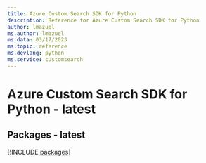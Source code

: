```yaml
---
title: Azure Custom Search SDK for Python
description: Reference for Azure Custom Search SDK for Python
author: lmazuel
ms.author: lmazuel
ms.data: 03/17/2023
ms.topic: reference
ms.devlang: python
ms.service: customsearch
---
```

# Azure Custom Search SDK for Python - latest
## Packages - latest
[!INCLUDE [packages](custom-search-index.md)]